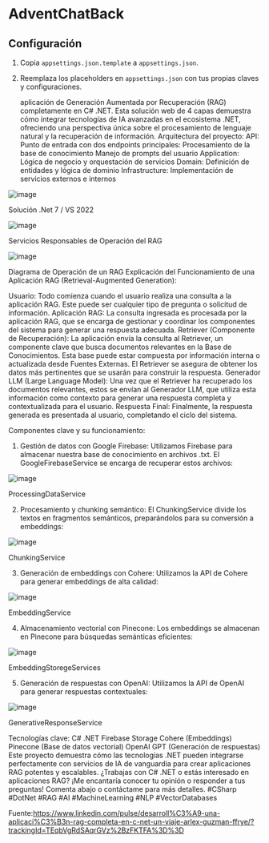 # AdventChatBack
## Configuración
1. Copia `appsettings.json.template` a `appsettings.json`.
2. Reemplaza los placeholders en `appsettings.json` con tus propias claves y configuraciones.

   aplicación de Generación Aumentada por Recuperación (RAG) completamente en C# .NET. Esta solución web de 4 capas demuestra cómo integrar tecnologías de IA avanzadas en el ecosistema .NET, ofreciendo una perspectiva única sobre el procesamiento de lenguaje natural y la recuperación de información.
Arquitectura del proyecto:
API: Punto de entrada con dos endpoints principales: Procesamiento de la base de conocimiento Manejo de prompts del usuario
Application: Lógica de negocio y orquestación de servicios
Domain: Definición de entidades y lógica de dominio
Infrastructure: Implementación de servicios externos e internos

![image](https://github.com/user-attachments/assets/d0853f4a-16cd-437c-8379-91680a9bc3d9)

Solución .Net 7 / VS 2022

![image](https://github.com/user-attachments/assets/a88cd818-7f9b-457a-b9b3-4683c6ef7031)

Servicios Responsables de Operación del RAG

![image](https://github.com/user-attachments/assets/0d448e67-979d-4028-b1b4-1c697aabe4fe)

Diagrama de Operación de un RAG
Explicación del Funcionamiento de una Aplicación RAG (Retrieval-Augmented Generation):

Usuario: Todo comienza cuando el usuario realiza una consulta a la aplicación RAG. Este puede ser cualquier tipo de pregunta o solicitud de información.
Aplicación RAG: La consulta ingresada es procesada por la aplicación RAG, que se encarga de gestionar y coordinar los componentes del sistema para generar una respuesta adecuada.
Retriever (Componente de Recuperación): La aplicación envía la consulta al Retriever, un componente clave que busca documentos relevantes en la Base de Conocimientos. Esta base puede estar compuesta por información interna o actualizada desde Fuentes Externas. El Retriever se asegura de obtener los datos más pertinentes que se usarán para construir la respuesta.
Generador LLM (Large Language Model): Una vez que el Retriever ha recuperado los documentos relevantes, estos se envían al Generador LLM, que utiliza esta información como contexto para generar una respuesta completa y contextualizada para el usuario.
Respuesta Final: Finalmente, la respuesta generada es presentada al usuario, completando el ciclo del sistema.

Componentes clave y su funcionamiento:
1. Gestión de datos con Google Firebase:
Utilizamos Firebase para almacenar nuestra base de conocimiento en archivos .txt. El GoogleFirebaseService se encarga de recuperar estos archivos:

![image](https://github.com/user-attachments/assets/922d80b9-1b71-4a30-ad44-08a8747a00f4)

ProcessingDataService


2. Procesamiento y chunking semántico:
El ChunkingService divide los textos en fragmentos semánticos, preparándolos para su conversión a embeddings:

![image](https://github.com/user-attachments/assets/6314d820-0879-4ee0-9c37-2cdfbf89f371)

ChunkingService


3. Generación de embeddings con Cohere:
Utilizamos la API de Cohere para generar embeddings de alta calidad:

![image](https://github.com/user-attachments/assets/5de9756e-c3ef-44c8-abc0-7589250935f8)

EmbeddingService


4. Almacenamiento vectorial con Pinecone:
Los embeddings se almacenan en Pinecone para búsquedas semánticas eficientes:

![image](https://github.com/user-attachments/assets/45bfa037-b5ab-4722-94b3-8f07e3bf34bd)

EmbeddingStoregeServices


5. Generación de respuestas con OpenAI:
Utilizamos la API de OpenAI para generar respuestas contextuales:

![image](https://github.com/user-attachments/assets/0664eecc-d32d-46b7-8a81-8decf7c133d4)

GenerativeResponseService

Tecnologías clave:
C# .NET
Firebase Storage
Cohere (Embeddings)
Pinecone (Base de datos vectorial)
OpenAI GPT (Generación de respuestas)
Este proyecto demuestra cómo las tecnologías .NET pueden integrarse perfectamente con servicios de IA de vanguardia para crear aplicaciones RAG potentes y escalables.
¿Trabajas con C# .NET o estás interesado en aplicaciones RAG? ¡Me encantaría conocer tu opinión o responder a tus preguntas! Comenta abajo o contáctame para más detalles.
#CSharp #DotNet #RAG #AI #MachineLearning #NLP #VectorDatabases

Fuente:https://www.linkedin.com/pulse/desarroll%C3%A9-una-aplicaci%C3%B3n-rag-completa-en-c-net-un-viaje-arlex-guzman-ffrye/?trackingId=TEqbVgRdSAqrGVz%2BzFKTFA%3D%3D 
